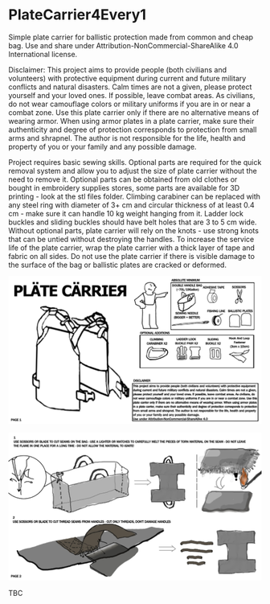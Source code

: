 # PlateCarrier4Every1
Simple plate carrier for ballistic protection made from common and cheap bag. Use and share under Attribution-NonCommercial-ShareAlike 4.0 International license. 

Disclaimer:
This project aims to provide people (both civilians and volunteers) with protective equipment during current and future military conflicts and natural disasters. Calm times are not a given, please protect yourself and your loved ones. If possible, leave combat areas. As civilians, do not wear camouflage colors or military uniforms if you are in or near a combat zone. Use this plate carrier only if there are no alternative means of wearing armor. When using armor plates in a plate carrier, make sure their authenticity and degree of protection corresponds to protection from small arms and shrapnel. The author is not responsible for the life, health and property of you or your family and any possible damage.

Project requires basic sewing skills. Optional parts are required for the quick removal system and allow you to adjust the size of plate carrier without the need to remove it. Optional parts can be obtained from old clothes or bought in embroidery supplies stores, some parts are available for 3D printing - look at the stl files folder. Climbing carabiner can be replaced with any steel ring with diameter of 3+ cm and circular thickness of at least 0.4 cm - make sure it can handle 10 kg weight hanging from it. Ladder lock buckles and sliding buckles should have belt holes that are 3 to 5 cm wide. Without optional parts, plate carrier will rely on the knots - use strong knots that can be untied without destroying the handles. To increase the service life of the plate carrier, wrap the plate carrier with a thick layer of tape and fabric on all sides. Do not use the plate carrier if there is visible damage to the surface of the bag or ballistic plates are cracked or deformed.

![alt text](https://github.com/AsdyCorp/PlateCarrier4Every1/blob/main/images/plate_carrier_1.jpg?raw=true)

![alt text](https://github.com/AsdyCorp/PlateCarrier4Every1/blob/main/images/plate_carrier_2.jpg?raw=true)

TBC
